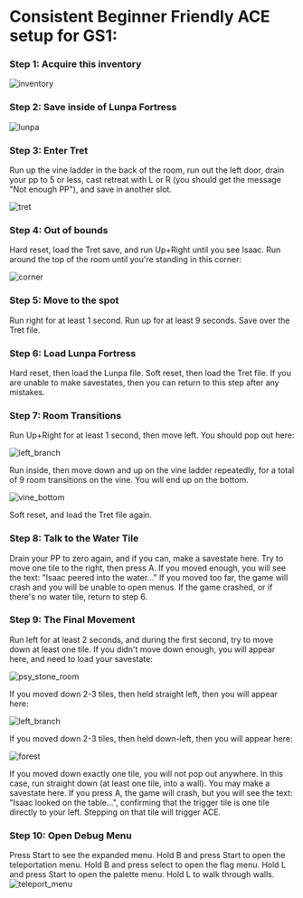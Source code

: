 # Consistent Beginner Friendly ACE setup for GS1:

### Step 1: Acquire this inventory

![inventory](gs1_ace_setup_images/inventory.png)

### Step 2: Save inside of Lunpa Fortress

![lunpa](gs1_ace_setup_images/lunpa.png)

### Step 3: Enter Tret
Run up the vine ladder in the back of the room, run out the left door, drain your pp to 5 or less, cast retreat with L or R (you should get the message "Not enough PP"), and save in another slot.

![tret](gs1_ace_setup_images/tret.png)

### Step 4: Out of bounds
Hard reset, load the Tret save, and run Up+Right until you see Isaac.  Run around the top of the room until you're standing in this corner:

![corner](gs1_ace_setup_images/corner.png)

### Step 5: Move to the spot
Run right for at least 1 second.
Run up for at least 9 seconds.
Save over the Tret file.

### Step 6: Load Lunpa Fortress
Hard reset, then load the Lunpa file.
Soft reset, then load the Tret file.
If you are unable to make savestates, then you can return to this step after any mistakes.

### Step 7: Room Transitions
Run Up+Right for at least 1 second, then move left.  You should pop out here:

![left_branch](gs1_ace_setup_images/left_branch.png)

Run inside, then move down and up on the vine ladder repeatedly, for a total of 9 room transitions on the vine.  You will end up on the bottom.

![vine_bottom](gs1_ace_setup_images/vine_bottom.png)

Soft reset, and load the Tret file again.

### Step 8: Talk to the Water Tile
Drain your PP to zero again, and if you can, make a savestate here.
Try to move one tile to the right, then press A.  If you moved enough, you will see the text: "Isaac peered into the water..."
If you moved too far, the game will crash and you will be unable to open menus.  If the game crashed, or if there's no water tile, return to step 6.

### Step 9: The Final Movement
Run left for at least 2 seconds, and during the first second, try to move down at least one tile.  If you didn't move down enough, you will appear here, and need to load your savestate:

![psy_stone_room](gs1_ace_setup_images/psy_stone_room.png)

If you moved down 2-3 tiles, then held straight left, then you will appear here:

![left_branch](gs1_ace_setup_images/left_branch.png)

If you moved down 2-3 tiles, then held down-left, then you will appear here:

![forest](gs1_ace_setup_images/forest.png)

If you moved down exactly one tile, you will not pop out anywhere.  In this case, run straight down (at least one tile, into a wall).  You may make a savestate here.  If you press A, the game will crash, but you will see the text: "Isaac looked on the table...", confirming that the trigger tile is one tile directly to your left.  Stepping on that tile will trigger ACE.

### Step 10: Open Debug Menu
Press Start to see the expanded menu.  Hold B and press Start to open the teleportation menu.  Hold B and press select to open the flag menu.  Hold L and press Start to open the palette menu.  Hold L to walk through walls.
![teleport_menu](gs1_ace_setup_images/teleport_menu.png)